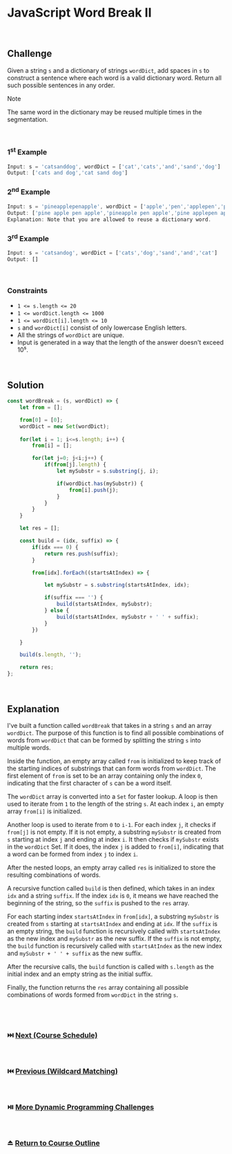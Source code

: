 # JavaScript Word Break II
<br/>

## Challenge
Given a string `s` and a dictionary of strings `wordDict`, add spaces in `s` to construct a sentence where each word is a valid dictionary word. Return all such possible sentences in any order.

> [!NOTE]
> The same word in the dictionary may be reused multiple times in the segmentation.

<br/>

### 1<sup>st</sup> Example

```JavaScript
Input: s = 'catsanddog', wordDict = ['cat','cats','and','sand','dog']
Output: ['cats and dog','cat sand dog']
```

### 2<sup>nd</sup> Example

```JavaScript
Input: s = 'pineapplepenapple', wordDict = ['apple','pen','applepen','pine','pineapple']
Output: ['pine apple pen apple','pineapple pen apple','pine applepen apple']
Explanation: Note that you are allowed to reuse a dictionary word.
```

### 3<sup>rd</sup> Example

```JavaScript
Input: s = 'catsandog', wordDict = ['cats','dog','sand','and','cat']
Output: []
```

<br/>

### Constraints

- `1 <= s.length <= 20`
- `1 <= wordDict.length <= 1000`
- `1 <= wordDict[i].length <= 10`
- `s` and `wordDict[i]` consist of only lowercase English letters.
- All the strings of `wordDict` are unique.
- Input is generated in a way that the length of the answer doesn't exceed 10⁵.

<br/>

## Solution

```JavaScript
const wordBreak = (s, wordDict) => {
    let from = [];

    from[0] = [0]; 
    wordDict = new Set(wordDict);
    
	for(let i = 1; i<=s.length; i++) {
        from[i] = [];

		for(let j=0; j<i;j++) {
            if(from[j].length) {
                let mySubstr = s.substring(j, i);

                if(wordDict.has(mySubstr)) {
                    from[i].push(j);
                }    
            }
        }
    }

    let res = [];

    const build = (idx, suffix) => {
        if(idx === 0) {
            return res.push(suffix);
        }

        from[idx].forEach((startsAtIndex) => {

            let mySubstr = s.substring(startsAtIndex, idx);

            if(suffix === '') {
                build(startsAtIndex, mySubstr);
            } else {
                build(startsAtIndex, mySubstr + ' ' + suffix);
            }    
        })

    }

    build(s.length, '');

    return res;
};
```

<br/>

## Explanation

I've built a function called `wordBreak` that takes in a string `s` and an array `wordDict`. The purpose of this function is to find all possible combinations of words from `wordDict` that can be formed by splitting the string `s` into multiple words.
<br/>

Inside the function, an empty array called `from` is initialized to keep track of the starting indices of substrings that can form words from `wordDict`. The first element of `from` is set to be an array containing only the index `0`, indicating that the first character of `s` can be a word itself.
<br/>

The `wordDict` array is converted into a `Set` for faster lookup. A loop is then used to iterate from `1` to the length of the string `s`. At each index `i`, an empty array `from[i]` is initialized.
<br/>

Another loop is used to iterate from `0` to `i-1`. For each index `j`, it checks if `from[j]` is not empty. If it is not empty, a substring `mySubstr` is created from `s` starting at index `j` and ending at index `i`. It then checks if `mySubstr` exists in the `wordDict` Set. If it does, the index `j` is added to `from[i]`, indicating that a word can be formed from index `j` to index `i`.
<br/>

After the nested loops, an empty array called `res` is initialized to store the resulting combinations of words.
<br/>

A recursive function called `build` is then defined, which takes in an index `idx` and a string `suffix`. If the index `idx` is `0`, it means we have reached the beginning of the string, so the `suffix` is pushed to the `res` array.
<br/>

For each starting index `startsAtIndex` in `from[idx]`, a substring `mySubstr` is created from `s` starting at `startsAtIndex` and ending at `idx`. If the `suffix` is an empty string, the `build` function is recursively called with `startsAtIndex` as the new index and `mySubstr` as the new suffix. If the `suffix` is not empty, the `build` function is recursively called with `startsAtIndex` as the new index and `mySubstr + ' ' + suffix` as the new suffix.
<br/>

After the recursive calls, the `build` function is called with `s.length` as the initial index and an empty string as the initial suffix.
<br/>

Finally, the function returns the `res` array containing all possible combinations of words formed from `wordDict` in the string `s`.
<br/>
<br/>
<br/>
<br/>

### :next_track_button: [Next (Course Schedule)][Next]
<br/>

### :previous_track_button: [Previous (Wildcard Matching)][Previous]
<br/>

### :play_or_pause_button: [More Dynamic Programming Challenges][More]
<br/>

### :eject_button: [Return to Course Outline][Return]
<br/>

[Next]: https://github.com/Superklok/JavaScriptGraphs/blob/main/JavaScriptCourseSchedule.md
[Previous]: https://github.com/Superklok/JavaScriptDynamicProgramming/blob/main/JavaScriptWildcardMatching.md
[More]: https://github.com/Superklok/JavaScriptDynamicProgramming
[Return]: https://github.com/Superklok/LearnJavaScript